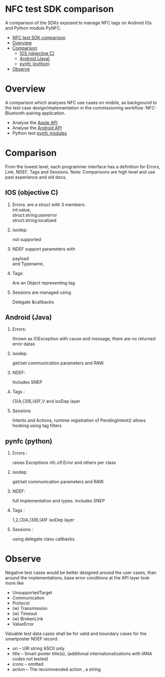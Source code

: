 ﻿# NFC test SDK comparison

A comparison of the SDKs exposed to manage NFC tags on Android IOs and Python module PyNFC.

<!-- TOC -->

- [NFC test SDK comparison](#nfc-test-sdk-comparison)
- [Overview](#overview)
- [Comparison](#comparison)
    - [IOS (objective C)](#ios-objective-c)
    - [Android (Java)](#android-java)
    - [pynfc (python)](#pynfc-python)
- [Observe](#observe)

<!-- /TOC -->

# Overview
A comparison which analyses NFC use cases on mobile, as background to the test case design/implementation in the commissioning workflow :NFC-Bluetooth-pairing application. 
- Analyse the [Apple API](https://developer.apple.com/documentation/corenfc)
- Analyse the [Android API](https://developer.android.com/guide/topics/connectivity/nfc/advanced-nfc#java)
- Python test [pynfc modules](https://nfcpy.readthedocs.io/en/latest/modules/index.html)


# Comparison
From the lowest level, each programmer interface has a definition for Errors, Link, NDEF, Tags and Sessions.
Note: Comparisons are high level and use past experience and old docs.


## IOS (objective C)
1. Errors: 
   are a struct with 3 members:<BR>
   int:value, <BR>struct:string:usererror<BR>struct:string:localized
1. isodep:

   not supported
1. NDEF support parameters with

   payload<BR>and Typename, 
4. Tags:
 
   Are an Object representing tag
5. Sessions are managed using 

   Delegate &callbacks

## Android (Java)
1. Errors:
 
   thrown as IOException with cause and message, there are no returned error datas
2. isodep:

   get/set communication parameters and RAW. 
3. NDEF: 

   Includes SNEP
4. Tags :

   (3)A,(3)B,(4)F,V and isoDep layer
5. Sessions 
 
   Intents and Actions, runtime registration of PendingIntent() allows hooking using tag filters

## pynfc (python) 
1. Errors :

   raises Exceptions nfc.clf.Error and others per class
2. isodep:

   get/set communication parameters and RAW.
3. NDEF: 

   full implementation and types. Includes SNEP
4. Tags :

   1,2,(3)A,(3)B,(4)F isoDep layer
5. Sessions :

   using delegate class callbacks

# Observe
Negative test cases would be better designed around the user cases, than around the implementations, base error conditions at the API layer look more like
- UnsupportedTarget
- Communication
- Protocol
- (w) Transmission
- (w) Timeout
- (w) BrokenLink
- ValueError

Valuable test data cases shall be for valid and boundary cases for the smartposter NDEF record:
- uri – URI string ASCII only
- title – Smart poster title(s), (additional internationalizations with IANA codes not tested)
- icons – omitted
- action – The recommended action , a string
